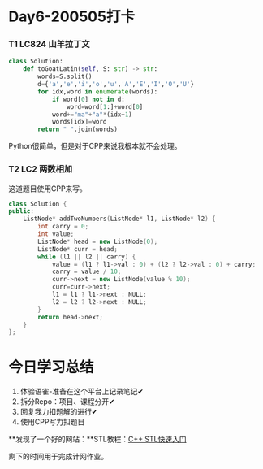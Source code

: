 # Day6-200505打卡

### T1 LC824 山羊拉丁文

```python
class Solution:
    def toGoatLatin(self, S: str) -> str:
        words=S.split()
        d={'a','e','i','o','u','A','E','I','O','U'}
        for idx,word in enumerate(words):
            if word[0] not in d:
                word=word[1:]+word[0]
            word+="ma"+"a"*(idx+1)
            words[idx]=word
        return " ".join(words)
```

Python很简单，但是对于CPP来说我根本就不会处理。

### T2 LC2 两数相加

这道题目使用CPP来写。

```cpp
class Solution {
public:
	ListNode* addTwoNumbers(ListNode* l1, ListNode* l2) {
		int carry = 0;
		int value;
		ListNode* head = new ListNode(0);
		ListNode* curr = head;
		while (l1 || l2 || carry) {
			value = (l1 ? l1->val : 0) + (l2 ? l2->val : 0) + carry;
			carry = value / 10;
			curr->next = new ListNode(value % 10);
            curr=curr->next;
			l1 = l1 ? l1->next : NULL;
			l2 = l2 ? l2->next : NULL;
		}
		return head->next;
	}
};
```

# 今日学习总结

1. 体验语雀-准备在这个平台上记录笔记✔
2. 拆分Repo：项目、课程分开✔
3. 回复我力扣题解的进行✔
4. 使用CPP写力扣题目

**发现了一个好的网站：**STL教程：[C++ STL快速入门](http://c.biancheng.net/stl/)

剩下的时间用于完成计网作业。